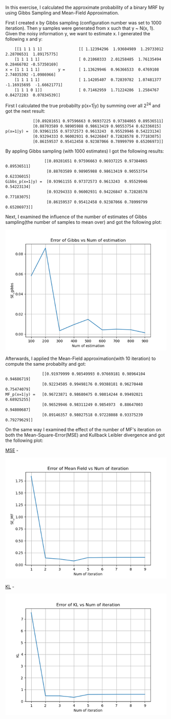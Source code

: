 In this exercise, I calculated the approximate probability of a binary MRF by using Gibbs Sampling and Mean-Field Approximation.

First I created x by Gibbs sampling (configuration number was set to 1000 iteration).
Then y samples were generated from x such that y ~ N(x, 1).
Given the noisy information y, we want to estimate x.
I generated the following x and y:


        [[1 1 1 1 1]                [[ 1.12394296  1.93604989  1.29733012  2.28706531  1.89175775]                     
        [1 1 1 1 1]                 [ 0.21060333  2.01258485  1.76135494  0.28466702 -0.57350169]                              
    x = [1 1 1 1 1]        y =      [ 1.13629946  0.96366533  0.4769108   2.74035392 -1.0986966]                                               
        [1 1 1 1 1]                 [ 1.14205407  0.72839782  1.07481377 -1.16915695  -1.66621771]
        [1 1 1 0 1]]                [ 0.71462959  1.71224286  1.2584767   0.84272283  0.07834539]]                         


First I calculated the true probabilty p(x=1|y) by summing over all 2<sup>24</sup> and got the next result:
<prep>

                [[0.89281651 0.97596663 0.96937225 0.97384065 0.89536511]  
                [0.88703589 0.98905988 0.98613419 0.90553754 0.62336015]  
    p(x=1|y) =  [0.93961155 0.97372573 0.9613243  0.95529946 0.54223134]                                                    
                [0.93294333 0.96002931 0.94226847 0.72828578 0.77183075]  
                [0.86159537 0.95412458 0.92387066 0.78999799 0.65206973]]  

</prep>

By appling Gibbs sampling (with 1000 estimates) I got the following results:


                     [[0.89281651 0.97596663 0.96937225 0.97384065 0.89536511]
                      [0.88703589 0.98905988 0.98613419 0.90553754 0.62336015]
    Gibbs_p(x=1|y) =  [0.93961155 0.97372573 0.9613243  0.95529946 0.54223134]                  
                      [0.93294333 0.96002931 0.94226847 0.72828578 0.77183075]                              
                      [0.86159537 0.95412458 0.92387066 0.78999799 0.65206973]]                             

Next, I examined the influence of the number of estimates of Gibbs sampling(the number of samples to mean over) and got the following plot:

<p align="center">
  <img src="Error of Gibbs vs Num of estimation.png" alt="true parameters">
</p>


Afterwards, I applied the Mean-Field approximation(with 10 iteration) to compute the same probabilty and got:


                    [[0.91979999 0.98549993 0.97669181 0.98964104 0.94686719]
                    [0.92234505 0.99498176 0.99388181 0.96270448 0.75474079]
    MF_p(x=1|y) =   [0.96723871 0.98680475 0.98014244 0.99492021 0.68925255]
                    [0.96529946 0.98311249 0.9854973  0.88647003 0.94800687]
                    [0.89146357 0.98027518 0.97228088 0.93375239 0.79279629]]

On the same way I examined the effect of the number of MF's iteration on both the Mean-Square-Error(MSE) and Kullback Leibler divergence and got the following plot:

<ins>MSE</ins> - 
<p align="center">
  <img src="Error of Mean Field vs Num of iteration.png" alt="true parameters">
</p>

<ins>KL</ins> - 
<p align="center">
  <img src="Error of KL vs Num of iteration.png" alt="true parameters">
</p> 


